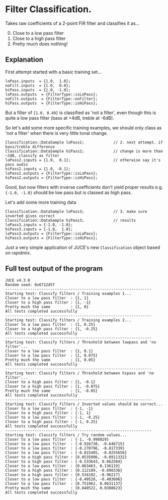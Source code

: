
Filter Classification.
===

Takes raw coefficients of a 2-point FIR filter and classifies it as...

0. Close to a low pass filter
1. Close to a high pass filter
2. Pretty much does nothing!

Explanation
---

First attempt started with a basic training set...

    loPass.inputs  = {1.0,  1.0};
    noFilt.inputs  = {1.0,  0.0};
    hiPass.inputs  = {1.0, -1.0};
    loPass.outputs  = {FilterType::isLoPass};
    noFilt.outputs  = {FilterType::noFilter};
    hiPass.outputs  = {FilterType::isHiPass};

But a filter of `{1.0, 0.49}` is classified as 'not a filter', even though this is quite a low pass filter (bass at +4dB, treble at -6dB).

So let's add some more specific training examples, we should only class as 'not a filter' when there is very little tonal change.

    Classification::DataSample loPass2;             // 2. next attempt. if bass/treble difference
    Classification::DataSample hiPass2;             // change is more than ~2dB, classify as filter
    loPass2.inputs = {1.0,  0.1};                   // otherwise say it's pass audio
    hiPass2.inputs = {1.0, -0.1};
    loPass2.outputs = {FilterType::isLoPass};
    hiPass2.outputs = {FilterType::isHiPass};

Good, but now filters with inverse coefficients don't yield proper results e.g. `{-1.0, -1.0}` should be low pass but is classed as high pass.

Let's add some more training data

    Classification::DataSample loPass3;             // 3. make sure inverted gives correct
    Classification::DataSample hiPass3;             // results
    loPass3.inputs = {-1.0, -1.0};
    hiPass3.inputs = {-1.0,  1.0};
    loPass3.outputs = {FilterType::isLoPass};
    hiPass3.outputs = {FilterType::isHiPass};

Just a very simple application of JUCE's new `Classification` object based on rapidmix.

Full test output of the program
---

    JUCE v4.3.0
    Random seed: 0x6712d5f
    -----------------------------------------------------------------
    Starting test: Classify filters / Training examples 1...
    Closer to a low pass filter  : {1, 1}
    Closer to a high pass filter : {1, -1}
    Pretty much the same         : {1, 0}
    All tests completed successfully
    -----------------------------------------------------------------
    Starting test: Classify filters / Training examples 2...
    Closer to a low pass filter  : {1, 0.25}
    Closer to a high pass filter : {1, -0.25}
    All tests completed successfully
    -----------------------------------------------------------------
    Starting test: Classify filters / Threshold between lowpass and 'no filter'...
    Closer to a low pass filter  : {1, 0.1}
    Closer to a low pass filter  : {1, 0.075}
    Pretty much the same         : {1, 0.05}
    All tests completed successfully
    -----------------------------------------------------------------
    Starting test: Classify filters / Threshold between hipass and 'no filter'...
    Closer to a high pass filter : {1, -0.1}
    Closer to a high pass filter : {1, -0.075}
    Pretty much the same         : {1, -0.05}
    All tests completed successfully
    -----------------------------------------------------------------
    Starting test: Classify filters / Inverted values should be correct...
    Closer to a low pass filter  : {-1, -1}
    Closer to a high pass filter : {-1, 1}
    Closer to a low pass filter  : {-1, -0.25}
    Closer to a high pass filter : {-1, 0.25}
    All tests completed successfully
    -----------------------------------------------------------------
    Starting test: Classify filters / Try random values...
    Closer to a low pass filter  : {-1, -0.998029}
    Closer to a low pass filter  : {-0.916738, -0.646715}
    Closer to a low pass filter  : {-0.270796, -0.817339}
    Closer to a low pass filter  : {-0.815405, -0.0255656}
    Closer to a high pass filter : {0.0535006, -0.0911332}
    Closer to a high pass filter : {-0.533643, 0.662584}
    Closer to a low pass filter  : {0.863463, 0.136119}
    Closer to a high pass filter : {0.112189, -0.898336}
    Closer to a high pass filter : {0.534102, -0.96217}
    Closer to a low pass filter  : {-0.49528, -0.403606}
    Closer to a low pass filter  : {0.751962, 0.0631137}
    Pretty much the same         : {0.840522, 0.0308623}
    All tests completed successfully
